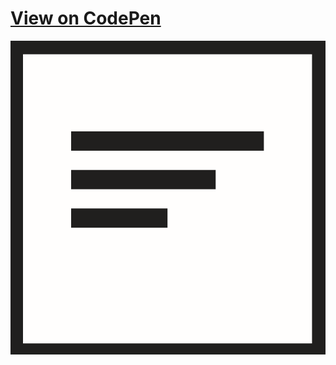 # [View on CodePen](https://codepen.io/alexander-io/pen/yRaYxp "Animation on CodePen")
![animation](media/sample.gif)
